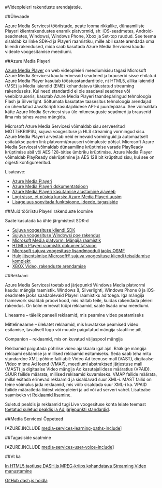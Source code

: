 <properties 
    pageTitle="Videopleieri rakenduste arendajatele." 
    description="Teema sisaldab linke mängija raamistik ja lisandmoodulid, mille abil saate arendada oma kliendi rakendused, mida saab kasutada Media Servicesi kaudu videote voogesitamise meediumi." 
    authors="Juliako" 
    manager="erikre" 
    editor="" 
    services="media-services" 
    documentationCenter=""/>

<tags 
    ms.service="media-services" 
    ms.workload="media" 
    ms.tgt_pltfrm="na" 
    ms.devlang="na" 
    ms.topic="article" 
    ms.date="09/26/2016"
    ms.author="juliako"/>


#<a name="develop-video-player-applications"></a>Videopleieri rakenduste arendajatele.

##<a name="overview"></a>Ülevaade

Azure Media Servicesi tööriistade, peate looma rikkalike, dünaamiliste Playeri klientrakendustes enamik platvormid, sh: iOS-seadmetes, Android-seadmetes, Windowsi, Windows Phone, Xbox ja Set-top ruudud. See teema sisaldab ka linke SDK-d ja Playeri raamistiku, mille abil saate arendada oma kliendi rakendused, mida saab kasutada Azure Media Servicesi kaudu videote voogesitamise meediumi.

##<a name="azure-media-player"></a>Azure Media Playeri

[Azure Media Player](http://aka.ms/ampinfo) on web videopleieri meediumisisu tagasi Microsoft Azure Media Servicesi kaudu erinevaid seadmed ja brauserid sisse ehitatud. Azure Media Player kasutab tööstusstandarditele, nt HTML5, allika laiendid (MSE) ja Media laiendid (EME) kohandatava täiustatud streaming rakenduseks. Kui need standardid ei ole saadaval seadmes või veebibrauseris, kasutab Azure Media Playeri taandepäringud tehnoloogia Flash ja Silverlight. Sõltumata kasutatav taasesitus tehnoloogia arendajad on ühendatud JavaScripti kasutajaliidese API-d juurdepääsu. See võimaldab kätte Azure Media Servicesi sisu üle mitmesuguste seadmed ja brauserid ilma mis tahes vaeva mängida.

Microsoft Azure Media Servicesi võimaldab sisu serveeritud MÕTTEKRIIPSU, sujuva voogesituse ja HLS streaming vormingud sisu. Azure Media Playeri arvestab neid erinevaid vorminguid ja automaatselt esitatakse parim link platvormi/brauseri võimaluste põhjal. Microsoft Azure Media Servicesi võimaldab dünaamiline krüptimise varade PlayReady krüptimise abil või AES 128-bitise ümbriku krüptimise. Azure Media Player võimaldab PlayReady dekrüptimine ja AES 128 bit krüptitud sisu, kui see on õigesti konfigureeritud. 

Lisateave:

- [Azure Media Playeri](http://aka.ms/ampinfo)
- [Azure Media Playeri dokumentatsioon](http://aka.ms/ampdocs) 
- [Azure Media Playeri kasutamise alustamine ajaveeb](https://azure.microsoft.com/blog/2015/04/15/announcing-azure-media-player/)
- [Logi sisse, et püsida kursis: Azure Media Playeri uusim](http://aka.ms/ampsignup)
- [Lisage uus soovitada funktsioone, ideede, tagasiside](http://aka.ms/ampuservoice ) 


##<a name="other-tools-for-creating-player-applications"></a>Muid tööriistu Playeri rakenduste loomine

Saate kasutada ka ühte järgmistest SDK-d

- [Sujuva voogesituse kliendi SDK](http://www.iis.net/downloads/microsoft/smooth-streaming) 
- [Sujuva voogesituse Windowsi poe rakendus](media-services-build-smooth-streaming-apps.md)
- [Microsoft Media platvorm: Mängija raamistik](http://playerframework.codeplex.com/) 
- [HTML5 Playeri raamistik dokumentatsioon](http://playerframework.codeplex.com/wikipage?title=HTML5%20Player&referringTitle=Documentation) 
- [Microsoft sujuva voogesituse lisandmooduli jaoks OSMF](https://www.microsoft.com/download/details.aspx?id=36057) 
- [Hulgilitsentsimise Microsoft® sujuva voogesituse kliendi teisaldamise komplekt](http://aka.ms/sspk) 
- [XBOX Video, rakenduste arendamise](http://xbox.create.msdn.com/) 
 

##<a name="advertising"></a>Reklaami

Azure Media Servicesi toetab ad järjepunkti Windows Media platvormi kaudu: mängija raamistik. Windows 8, Silverlighti, Windows Phone 8 ja iOS-seadmete jaoks saadaolevaid Playeri raamistiku ad toega. Iga mängija framework sisaldab proovi kood, mis näitab teile, kuidas rakendada pleieri rakendus. On kolm erinevat tüüpi reklaamid, saate lisada oma meediumi.

Lineaarne – täielik paneeli reklaamid, mis peamine video peatamiseks

Mittelineaarne – ülekatet reklaamid, mis kuvatakse peamised video esitamise, tavaliselt logo või muude paigutatud mängija staatiline pilt

Companion – reklaamid, mis on kuvatud väljaspool mängija

Reklaamid paigutada põhilise video ajaskaala igal ajal. Rääkige mängija reklaami esitamise ja millised reklaamid esitamiseks. Seda saab teha mitu standardne XML-põhine faili abil: Video Ad teenuse mall (VAST), digitaalse Video mitme Ad loend (VMAP), meediumi abstraktsed järjestuse mall (MAST) ja digitaalse Video mängija Ad kasutajaliidese määratlus (VPAID). SUUR failide määrata, millised reklaamid kuvamiseks. VMAP failide määrata, millal esitada erinevad reklaamid ja sisaldavad suur XML-i. MAST failid on teine võimalus jada reklaamid, mis võib sisaldada suur XML-i ka. VPAID failide määratleda liidest videopleieri ja ad või ad serveri vahel. Lisateabe saamiseks vt [Reklaamid lisamine](https://msdn.microsoft.com/library/dn387398.aspx).

Suletud pealdis ja reklaamid tugi Live voogesituse kohta leiate teemast [toetatud suletud pealdis ja Ad järjepunkti standardid](https://msdn.microsoft.com/library/c49e0b4d-357e-4cca-95e5-2288924d1ff3#caption_ad).


##<a name="media-services-learning-paths"></a>Media Servicesi Õppeteed

[AZURE.INCLUDE [media-services-learning-paths-include](../../includes/media-services-learning-paths-include.md)]

##<a name="provide-feedback"></a>Tagasiside saatmine

[AZURE.INCLUDE [media-services-user-voice-include](../../includes/media-services-user-voice-include.md)]

##<a name="see-also"></a>Vt ka

[In HTML5 taotluse DASH.js MPEG-kriips kohandatava Streaming Video manustamine](media-services-embed-mpeg-dash-in-html5.md)

[GitHub dash.js hoidla](https://github.com/Dash-Industry-Forum/dash.js)
 
